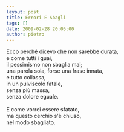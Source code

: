 ```yaml
---
layout: post
title: Errori E Sbagli
tags: []
date: 2009-02-28 20:05:00
author: pietro
---
```

Ecco perché dicevo che non sarebbe durata,<br/>e come tutti i guai,<br/>il pessimismo non sbaglia mai;<br/>una parola sola, forse una frase innata,<br/>e tutto collassa,<br/>in un pulviscolo fatale,<br/>senza più massa,<br/>senza dolore eguale.<br/><br/>E come vorrei essere sfatato,<br/>ma questo cerchio s'è chiuso,<br/>nel modo sbagliato.

